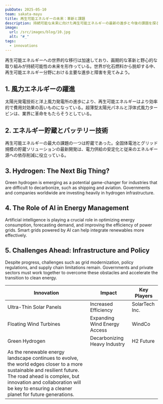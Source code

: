 ```yaml
---
pubDate: 2025-05-10
team: sakata-mayu
title: 再生可能エネルギーの未来：革新と課題
description: 持続可能な未来に向けた再生可能エネルギーの最新の進歩と今後の課題を探る。
image:
  url: /src/images/blog/10.jpg
  alt: "#_"
tags:
  - innovations
---
```

再生可能エネルギーへの世界的な移行は加速しており、画期的な革新と野心的な取り組みが持続可能性の未来を形作っている。世界が化石燃料から脱却する中、再生可能エネルギー分野における主要な進歩と障害を見てみよう。

## 1\. 風力エネルギーの躍進

太陽光発電技術と洋上風力発電所の進歩により、再生可能エネルギーはより効率的で費用対効果の高いものになっている。超薄型太陽光パネルと浮体式風力タービンは、業界に革命をもたらそうとしている。

## 2\. エネルギー貯蔵とバッテリー技術

再生可能エネルギーの最大の課題の一つは貯蔵であった。全固体電池とグリッド規模の貯蔵ソリューションの最新開発は、電力供給の安定化と従来のエネルギー源への依存削減に役立っている。

## 3\. Hydrogen: The Next Big Thing?

Green hydrogen is emerging as a potential game-changer for industries that are difficult to decarbonize, such as shipping and aviation. Governments and companies worldwide are investing heavily in hydrogen infrastructure.

## 4\. The Role of AI in Energy Management

Artificial intelligence is playing a crucial role in optimizing energy consumption, forecasting demand, and improving the efficiency of power grids. Smart grids powered by AI can help integrate renewables more effectively.

## 5\. Challenges Ahead: Infrastructure and Policy

Despite progress, challenges such as grid modernization, policy regulations, and supply chain limitations remain. Governments and private sectors must work together to overcome these obstacles and accelerate the transition to clean energy.

| Innovation | Impact | Key Players |
| --- | --- | --- |
| Ultra-Thin Solar Panels | Increased Efficiency | SolarTech Inc. |
| Floating Wind Turbines | Expanding Wind Energy Access | WindCo |
| Green Hydrogen | Decarbonizing Heavy Industry | H2 Future |
| As the renewable energy landscape continues to evolve, the world edges closer to a more sustainable and resilient future. The road ahead is complex, but innovation and collaboration will be key to ensuring a cleaner planet for future generations. |     |     |